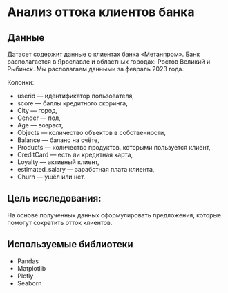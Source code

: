# Анализ оттока клиентов банка

## Данные

Датасет содержит данные о клиентах банка «Метанпром». Банк располагается в Ярославле и областных городах: Ростов Великий и Рыбинск. Мы располагаем данными за февраль 2023 года.

Колонки:

* userid — идентификатор пользователя,
* score — баллы кредитного скоринга,
* City — город,
* Gender — пол,
* Age — возраст,
* Objects — количество объектов в собственности,
* Balance — баланс на счёте,
* Products — количество продуктов, которыми пользуется клиент,
* CreditCard — есть ли кредитная карта,
* Loyalty — активный клиент,
* estimated_salary — заработная плата клиента,
* Churn — ушёл или нет.

## Цель исследования: 
На основе полученных данных сформулировать предложения, которые помогут сократить отток клиентов.

## Используемые библиотеки
* Pandas
* Matplotlib
* Plotly
* Seaborn
